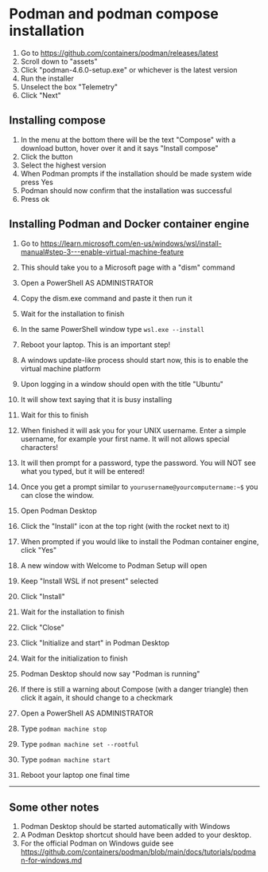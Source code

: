 # Podman and podman compose installation

1. Go to <https://github.com/containers/podman/releases/latest>
1. Scroll down to "assets"
1. Click "podman-4.6.0-setup.exe" or whichever is the latest version
1. Run the installer
1. Unselect the box "Telemetry"
1. Click "Next"

## Installing compose

1. In the menu at the bottom there will be the text "Compose" with a download button, hover over it and it says "Install
   compose"
1. Click the button
1. Select the highest version
1. When Podman prompts if the installation should be made system wide press Yes
1. Podman should now confirm that the installation was successful
1. Press ok

## Installing Podman and Docker container engine

1. Go to <https://learn.microsoft.com/en-us/windows/wsl/install-manual#step-3---enable-virtual-machine-feature>
1. This should take you to a Microsoft page with a "dism" command
1. Open a PowerShell AS ADMINISTRATOR
1. Copy the dism.exe command and paste it then run it
1. Wait for the installation to finish
1. In the same PowerShell window type `wsl.exe --install`
1. Reboot your laptop. This is an important step!
1. A windows update-like process should start now, this is to enable the virtual machine platform

1. Upon logging in a window should open with the title "Ubuntu"
1. It will show text saying that it is busy installing
1. Wait for this to finish

1. When finished it will ask you for your UNIX username. Enter a simple username, for example your first name. It will
   not allows special characters!
1. It will then prompt for a password, type the password. You will NOT see what you typed, but it will be entered!
1. Once you get a prompt similar to `yourusername@yourcomputername:~$` you can close the window.

1. Open Podman Desktop
1. Click the "Install" icon at the top right (with the rocket next to it)
1. When prompted if you would like to install the Podman container engine, click "Yes"
1. A new window with Welcome to Podman Setup will open
1. Keep "Install WSL if not present" selected
1. Click "Install"
1. Wait for the installation to finish
1. Click "Close"
1. Click "Initialize and start" in Podman Desktop
1. Wait for the initialization to finish
1. Podman Desktop should now say "Podman is running"

1. If there is still a warning about Compose (with a danger triangle) then click it again, it should change to a
   checkmark

1. Open a PowerShell AS ADMINISTRATOR
1. Type `podman machine stop`
1. Type `podman machine set --rootful`
1. Type `podman machine start`

1. Reboot your laptop one final time

---

## Some other notes

1. Podman Desktop should be started automatically with Windows
1. A Podman Desktop shortcut should have been added to your desktop.
1. For the official Podman on Windows guide see <https://github.com/containers/podman/blob/main/docs/tutorials/podman-for-windows.md>
